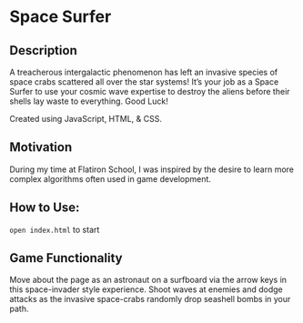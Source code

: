 # Space Surfer

## Description

A treacherous intergalactic phenomenon has left an invasive species of space crabs scattered all over the star systems! It’s your job as a Space Surfer to use your cosmic wave expertise to destroy the aliens before their shells lay waste to everything. Good Luck! 

Created using JavaScript, HTML, & CSS. 

## Motivation
During my time at Flatiron School, I was inspired by the desire to learn more complex algorithms often used in game development. 

## How to Use: 
```open index.html``` to start

## Game Functionality

Move about the page as an astronaut on a surfboard via the arrow keys in this space-invader style experience. Shoot waves at enemies and dodge attacks as the invasive space-crabs randomly drop seashell bombs in your path. 
